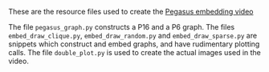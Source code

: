 These are the resource files used to create the [Pegasus embedding video](https://youtu.be/aAhvyxzJyQE)

The file `pegasus_graph.py` constructs a P16 and a P6 graph.  The files 
`embed_draw_clique.py`, `embed_draw_random.py` and `embed_draw_sparse.py`
are snippets which construct and embed graphs, and have rudimentary 
plotting calls.  The file `double_plot.py` is used to create the actual 
images used in the video.
